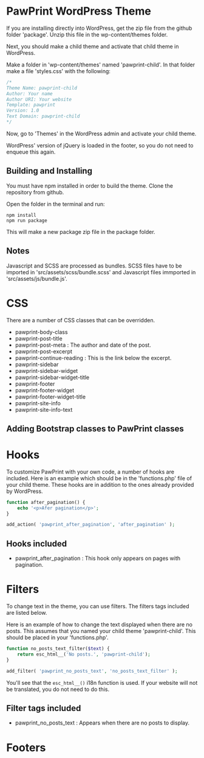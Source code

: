 # PawPrint WordPress Theme

If you are installing directly into WordPress, get the zip file from the github folder 'package'. Unzip this file in the wp-content/themes folder.

Next, you should make a child theme and activate that child theme in WordPress.

Make a folder in 'wp-content/themes' named 'pawprint-child'. In that folder make a file 'styles.css' with the following:
```php
/*
Theme Name: pawprint-child
Author: Your name
Author URI: Your website
Template: pawprint
Version: 1.0
Text Domain: pawprint-child
*/
```

Now, go to 'Themes' in the WordPress admin and activate your child theme.

WordPress' version of jQuery is loaded in the footer, so you do not need to enqueue this again.

## Building and Installing

You must have npm installed in order to build the theme. Clone the repository from github.

Open the folder in the terminal and run:
```
npm install
npm run package
```

This will make a new package zip file in the package folder.

## Notes

Javascript and SCSS are processed as bundles. SCSS files have to be imported in 'src/assets/scss/bundle.scss' and Javascript files immported in 'src/assets/js/bundle.js'.

# CSS

There are a number of CSS classes that can be overridden.

- pawprint-body-class
- pawprint-post-title
- pawprint-post-meta : The author and date of the post.
- pawprint-post-excerpt
- pawprint-continue-reading : This is the link below the excerpt.
- pawprint-sidebar
- pawprint-sidebar-widget
- pawprint-sidebar-widget-title
- pawprint-footer
- pawprint-footer-widget
- pawprint-footer-widget-title
- pawprint-site-info
- pawprint-site-info-text

## Adding Bootstrap classes to PawPrint classes

# Hooks

To customize PawPrint with your own code, a number of hooks are included. Here is an example which should be in the 'functions.php' file of your child theme. These hooks are in addition to the ones already provided by WordPress.

```php
function after_pagination() {
    echo '<p>Afer pagination</p>';
}

add_action( 'pawprint_after_pagination', 'after_pagination' );
```

## Hooks included

- pawprint_after_pagination : This hook only appears on pages with pagination.

# Filters

To change text in the theme, you can use filters. The filters tags included are listed below.

Here is an example of how to change the text displayed when there are no posts. This assumes that you named your child theme 'pawprint-child'. This should be placed in your 'functions.php'.

```php
function no_posts_text_filter($text) {
    return esc_html__('No posts.', 'pawprint-child');
}

add_filter( 'pawprint_no_posts_text', 'no_posts_text_filter' );
```

You'll see that the `esc_html__()` i18n function is used. If your website will not be translated, you do not need to do this.

## Filter tags included

- pawprint_no_posts_text : Appears when there are no posts to display.

# Footers

